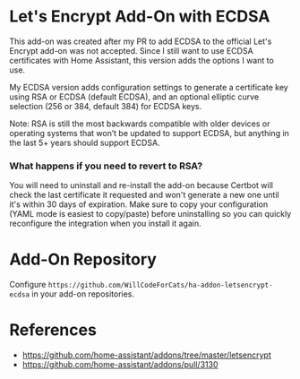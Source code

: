 # Let's Encrypt Add-On with ECDSA

This add-on was created after my PR to add ECDSA to the official Let's Encrypt add-on was not accepted. Since I still want to use ECDSA certificates with Home Assistant, this version adds the options I want to use.

My ECDSA version adds configuration settings to generate a certificate key using RSA or ECDSA (default ECDSA), and an optional elliptic curve selection (256 or 384, default 384) for ECDSA keys.

Note: RSA is still the most backwards compatible with older devices or operating systems that won’t be updated to support ECDSA, but anything in the last 5+ years should support ECDSA.

### What happens if you need to revert to RSA?

You will need to uninstall and re-install the add-on because Certbot will check the last certificate it requested and won't generate a new one until it's within 30 days of expiration. Make sure to copy your configuration (YAML mode is easiest to copy/paste) before uninstalling so you can quickly reconfigure the integration when you install it again.

# Add-On Repository

Configure `https://github.com/WillCodeForCats/ha-addon-letsencrypt-ecdsa` in your add-on repositories.

# References
* https://github.com/home-assistant/addons/tree/master/letsencrypt
* https://github.com/home-assistant/addons/pull/3130
